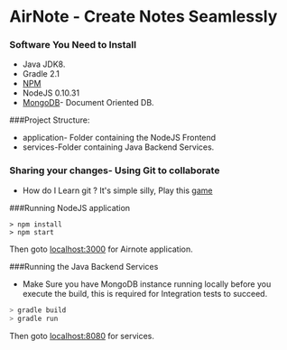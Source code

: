 # AirNote - Create Notes Seamlessly 


### Software You Need to Install
* Java JDK8.
* Gradle 2.1
* [NPM](https://www.npmjs.org/)
* NodeJS 0.10.31
* [MongoDB](http://www.mongodb.org/downloads)- Document Oriented DB.

###Project Structure:

 * application- Folder containing the NodeJS Frontend 
 * services-Folder containing Java Backend Services.
 
### Sharing your changes- Using Git to collaborate
 * How do I Learn git ?
 It's simple silly, Play this [game](https://try.github.io/levels/1/challenges/1)

###Running NodeJS application

```shell
> npm install
> npm start
```
Then goto [localhost:3000](http://localhost:3000) for Airnote application.

###Running the Java Backend Services
* Make Sure you have MongoDB instance running locally before you execute the build, this is required for Integration tests to succeed.

```java
> gradle build
> gradle run
```
Then goto [localhost:8080](http://localhost:8080) for services.
